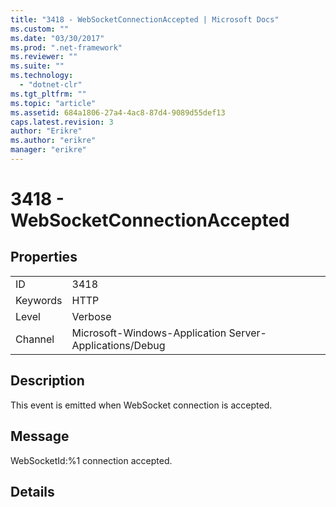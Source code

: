 ```yaml
---
title: "3418 - WebSocketConnectionAccepted | Microsoft Docs"
ms.custom: ""
ms.date: "03/30/2017"
ms.prod: ".net-framework"
ms.reviewer: ""
ms.suite: ""
ms.technology: 
  - "dotnet-clr"
ms.tgt_pltfrm: ""
ms.topic: "article"
ms.assetid: 684a1806-27a4-4ac8-87d4-9089d55def13
caps.latest.revision: 3
author: "Erikre"
ms.author: "erikre"
manager: "erikre"
---
```

# 3418 - WebSocketConnectionAccepted
## Properties  
  
|||  
|-|-|  
|ID|3418|  
|Keywords|HTTP|  
|Level|Verbose|  
|Channel|Microsoft-Windows-Application Server-Applications/Debug|  
  
## Description  
 This event is emitted when WebSocket connection is accepted.  
  
## Message  
 WebSocketId:%1 connection accepted.  
  
## Details